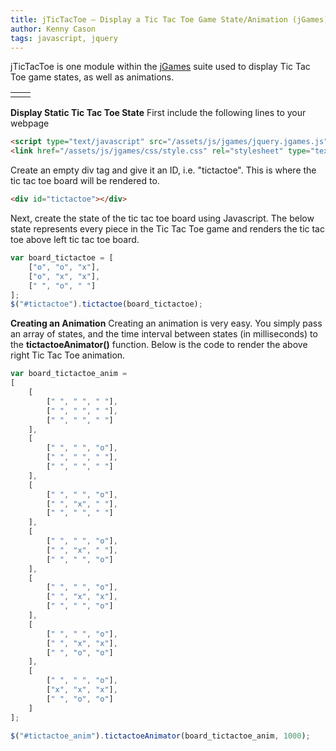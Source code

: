 ```yaml
---
title: jTicTacToe – Display a Tic Tac Toe Game State/Animation (jGames)
author: Kenny Cason
tags: javascript, jquery
---
```


jTicTacToe is one module within the <a href="/posts/2011-08-08-jgames.html">jGames</a> suite used to display Tic Tac Toe game states, as well as animations.

<table><tr>
<td><div id="tictactoe"></div></td>
<td><div id="tictactoe_anim"></div></td>
</tr></table>

<strong>Display Static Tic Tac Toe State</strong>
First include the following lines to your webpage

```html
<script type="text/javascript" src="/assets/js/jgames/jquery.jgames.js"></script>
<link href="/assets/js/jgames/css/style.css" rel="stylesheet" type="text/css" />
```

Create an empty div tag and give it an ID, i.e. "tictactoe". This is where the tic tac toe board will be rendered to.

```html
<div id="tictactoe"></div>
```

Next, create the state of the tic tac toe board using Javascript. The below state represents every piece in the Tic Tac Toe game and renders the tic tac toe above left tic tac toe board.

```javascript
var board_tictactoe = [
    ["o", "o", "x"],
    ["o", "x", "x"],
    [" ", "o", " "]
];
$("#tictactoe").tictactoe(board_tictactoe);
```

<strong>Creating an Animation</strong>
Creating an animation is very easy. You simply pass an array of states, and the time interval between states (in milliseconds) to the <b>tictactoeAnimator()</b> function. Below is the code to render the above right Tic Tac Toe animation.

```javascript
var board_tictactoe_anim =
[
    [
        [" ", " ", " "],
        [" ", " ", " "],
        [" ", " ", " "]
    ],
    [
        [" ", " ", "o"],
        [" ", " ", " "],
        [" ", " ", " "]
    ],
    [
        [" ", " ", "o"],
        [" ", "x", " "],
        [" ", " ", " "]
    ],
    [
        [" ", " ", "o"],
        [" ", "x", " "],
        [" ", " ", "o"]
    ],
    [
        [" ", " ", "o"],
        [" ", "x", "x"],
        [" ", " ", "o"]
    ],
    [
        [" ", " ", "o"],
        [" ", "x", "x"],
        [" ", "o", "o"]
    ],
    [
        [" ", " ", "o"],
        ["x", "x", "x"],
        [" ", "o", "o"]
    ]
];

$("#tictactoe_anim").tictactoeAnimator(board_tictactoe_anim, 1000);
```

<script src="//ajax.googleapis.com/ajax/libs/jquery/1.6.2/jquery.min.js" type="text/javascript"></script>
<script type="text/javascript" src="/assets/js/jgames/jquery.jgames.js"></script>
<script type="text/javascript" src="/assets/js/jgames/jquery.jgames.demo-data.js"></script>
<link href="/assets/js/jgames/css/style.css" rel="stylesheet" type="text/css" />
<script type="text/javascript">
<!--
$(document).ready(function(){$("#tictactoe").tictactoe(board_tictactoe);$("#tictactoe_anim").tictactoeAnimator(board_tictactoe_anim, 1000);});
//--></script>
